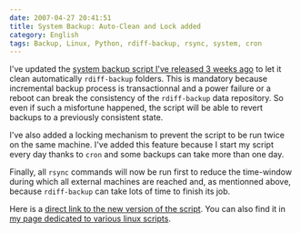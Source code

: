 ```yaml
---
date: 2007-04-27 20:41:51
title: System Backup: Auto-Clean and Lock added
category: English
tags: Backup, Linux, Python, rdiff-backup, rsync, system, cron
---
```


I've updated the [system backup script I've released 3 weeks ago](https://kevin.deldycke.com/2007/04/system-backup-on-unreliable-link-thanks-to-rdiff-backup-and-rsync/) to let it clean automatically `rdiff-backup` folders. This is mandatory because incremental backup process is transactionnal and a power failure or a reboot can break the consistency of the `rdiff-backup` data repository. So even if such a misfortune happened, the script will be able to revert backups to a previously consistent state.

I've also added a locking mechanism to prevent the script to be run twice on the same machine. I've added this feature because I start my script every day thanks to `cron` and some backups can take more than one day.

Finally, all `rsync` commands will now be run first to reduce the time-window during which all external machines are reached and, as mentionned above, because `rdiff-backup` can take lots of time to finish its job.

Here is a [direct link to the new version of the script](https://wordpress.org/extend/plugins/e107-importer/). You can also find it in [my page dedicated to various linux scripts](https://kevin.deldycke.com/code/).
